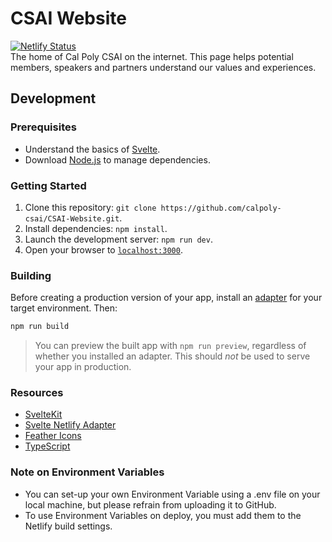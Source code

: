 # CSAI Website

[![Netlify Status](https://api.netlify.com/api/v1/badges/0934f469-0006-4862-ad95-d32dd698e1b2/deploy-status)](https://app.netlify.com/sites/zen-lumiere-d61855/deploys) <br>
The home of Cal Poly CSAI on the internet. This page helps potential members, speakers and partners understand our values and experiences.

## Development

### Prerequisites

- Understand the basics of [Svelte](https://svelte.dev/).
- Download [Node.js](https://nodejs.org/en/) to manage dependencies.

### Getting Started

1. Clone this repository: `git clone https://github.com/calpoly-csai/CSAI-Website.git`.
2. Install dependencies: `npm install`.
3. Launch the development server: `npm run dev`.
4. Open your browser to [`localhost:3000`](http://localhost:3000).

### Building

Before creating a production version of your app, install an [adapter](https://kit.svelte.dev/docs#adapters) for your target environment. Then:

```bash
npm run build
```

> You can preview the built app with `npm run preview`, regardless of whether you installed an adapter. This should _not_ be used to serve your app in production.

### Resources

- [SvelteKit](https://kit.svelte.dev/)
- [Svelte Netlify Adapter](https://github.com/sveltejs/kit/tree/master/packages/adapter-netlify)
- [Feather Icons](https://feathericons.com/)
- [TypeScript](https://www.typescriptlang.org/docs/)

### Note on Environment Variables

- You can set-up your own Environment Variable using a .env file on your local machine, but please refrain from uploading it to GitHub.
- To use Environment Variables on deploy, you must add them to the Netlify build settings. 